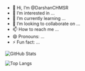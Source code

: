 - 👋 Hi, I’m @DarshanCHMSR
- 👀 I’m interested in ...
- 🌱 I’m currently learning ...
- 💞️ I’m looking to collaborate on ...
- 📫 How to reach me ...
- 😄 Pronouns: ...
- ⚡ Fun fact: ...


![GitHub Stats](https://gh-readme-stats.vercel.app/api?username=DarshanCHMSR&show_icons=true&theme=blue-green&count_private=true)

![Top Langs](https://gh-readme-stats.vercel.app/api/top-langs/?username=DarshanCHMSR&layout=compact&theme=blue-green)

<!---
DarshanCHMSR/DarshanCHMSR is a ✨ special ✨ repository because its `README.md` (this file) appears on your GitHub profile.
You can click the Preview link to take a look at your changes.
--->
